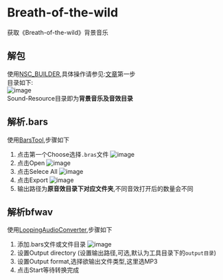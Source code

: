 # Breath-of-the-wild
获取《Breath-of-the-wild》背景音乐

## 解包
使用[NSC_BUILDER](https://github.com/julesontheroad/NSC_BUILDER/releases),具体操作请参见:[文章](https://blog.csdn.net/today__present/article/details/123171658)第一步  
目录如下:  
![image](https://user-images.githubusercontent.com/51876689/195987009-8baa11c7-7885-435e-8528-f131c21a68bd.png)  
Sound-Resource目录即为**背景音乐及音效目录**

## 解析.bars
使用[BarsTool](https://github.com/NanobotZ/BarsTool/releases),步骤如下
1. 点击第一个Choose选择`.bras`文件
 ![image](https://user-images.githubusercontent.com/51876689/195986780-c4181e16-a72d-4c95-a805-ab2d6c8257ae.png)  
2. 点击Open
 ![image](https://user-images.githubusercontent.com/51876689/195986816-39c9a70f-a9f5-4cec-b98a-92f9480e1435.png)  
3. 点击Selece All
 ![image](https://user-images.githubusercontent.com/51876689/195986878-bce1db4d-92c3-4a78-a9d0-3444f34547e6.png)  
4. 点击Export
 ![image](https://user-images.githubusercontent.com/51876689/195986900-c55c18a3-066e-405a-8236-062cac81e87d.png)  
5. 输出路径为**原音效目录下对应文件夹**,不同音效打开后的数量会不同

## 解析bfwav
使用[LoopingAudioConverter](https://github.com/libertyernie/LoopingAudioConverter/releases),步骤如下
1. 添加.bars文件或文件目录
![image](https://user-images.githubusercontent.com/51876689/195987088-920e7a7e-f3fc-4018-929e-fa3b1317c377.png)  
2. 设置Output directory (设置输出路径,可选,默认为工具目录下的`output目录`)
3. 设置Output format,选择欲输出文件类型,这里选MP3
4. 点击Start等待转换完成
